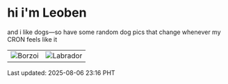 # hi i'm Leoben

and i like dogs—so have some random dog pics that change whenever my CRON feels like it

|  |  |
|--------|----------|
| ![Borzoi](https://random-dog-vercel.vercel.app/api/random-borzoi?v=1754493392) | ![Labrador](https://random-dog-vercel.vercel.app/api/random-labrador?v=1754493392) |

Last updated: 2025-08-06 23:16 PHT
